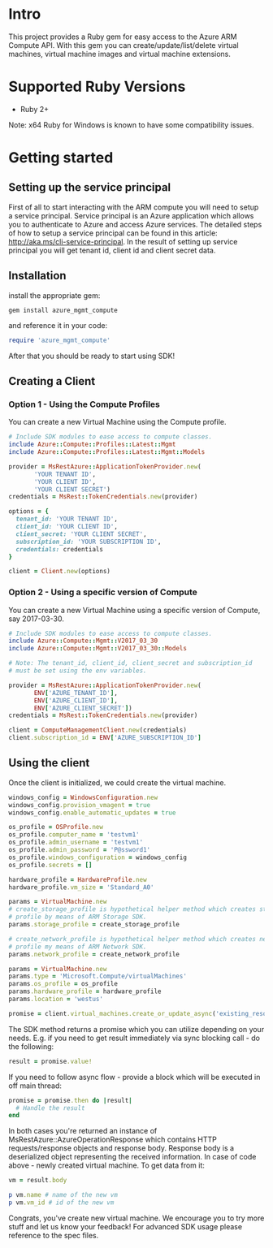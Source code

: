 # Intro

This project provides a Ruby gem for easy access to the Azure ARM Compute API. With this gem you can create/update/list/delete virtual machines, virtual machine images and virtual machine extensions.

# Supported Ruby Versions

* Ruby 2+

Note: x64 Ruby for Windows is known to have some compatibility issues.

# Getting started

## Setting up the service principal

First of all to start interacting with the ARM compute you will need to setup a service principal. Service principal is an Azure application which allows you to authenticate to Azure and access Azure services. The detailed steps of how to setup a service principal can be found in this article: http://aka.ms/cli-service-principal. In the result of setting up service principal you will get tenant id, client id and client secret data.

## Installation

install the appropriate gem:

```
gem install azure_mgmt_compute
```

and reference it in your code:

```Ruby
require 'azure_mgmt_compute'
```

After that you should be ready to start using SDK!

## Creating a Client
### Option 1 - Using the Compute Profiles
You can create a new Virtual Machine using the Compute profile.

```ruby
# Include SDK modules to ease access to compute classes.
include Azure::Compute::Profiles::Latest::Mgmt
include Azure::Compute::Profiles::Latest::Mgmt::Models

provider = MsRestAzure::ApplicationTokenProvider.new(
       'YOUR TENANT ID',
       'YOUR CLIENT ID',
       'YOUR CLIENT SECRET')
credentials = MsRest::TokenCredentials.new(provider)

options = {
  tenant_id: 'YOUR TENANT ID',
  client_id: 'YOUR CLIENT ID',
  client_secret: 'YOUR CLIENT SECRET',
  subscription_id: 'YOUR SUBSCRIPTION ID',
  credentials: credentials
}

client = Client.new(options)
```

### Option 2 - Using a specific version of Compute
You can create a new Virtual Machine using a specific version of Compute, say 2017-03-30.

```ruby
# Include SDK modules to ease access to compute classes.
include Azure::Compute::Mgmt::V2017_03_30
include Azure::Compute::Mgmt::V2017_03_30::Models

# Note: The tenant_id, client_id, client_secret and subscription_id
# must be set using the env variables.

provider = MsRestAzure::ApplicationTokenProvider.new(
       ENV['AZURE_TENANT_ID'],
       ENV['AZURE_CLIENT_ID'],
       ENV['AZURE_CLIENT_SECRET'])
credentials = MsRest::TokenCredentials.new(provider)

client = ComputeManagementClient.new(credentials)
client.subscription_id = ENV['AZURE_SUBSCRIPTION_ID']
```

## Using the client
Once the client is initialized, we could create the virtual machine.

```ruby
windows_config = WindowsConfiguration.new
windows_config.provision_vmagent = true
windows_config.enable_automatic_updates = true

os_profile = OSProfile.new
os_profile.computer_name = 'testvm1'
os_profile.admin_username = 'testvm1'
os_profile.admin_password = 'P@ssword1'
os_profile.windows_configuration = windows_config
os_profile.secrets = []

hardware_profile = HardwareProfile.new
hardware_profile.vm_size = 'Standard_A0'

params = VirtualMachine.new
# create_storage_profile is hypothetical helper method which creates storage
# profile by means of ARM Storage SDK.
params.storage_profile = create_storage_profile

# create_network_profile is hypothetical helper method which creates network
# profile my means of ARM Network SDK.
params.network_profile = create_network_profile

params = VirtualMachine.new
params.type = 'Microsoft.Compute/virtualMachines'
params.os_profile = os_profile
params.hardware_profile = hardware_profile
params.location = 'westus'

promise = client.virtual_machines.create_or_update_async('existing_resource_group_name', 'name_of_new_vm', params)
```

The SDK method returns a promise which you can utilize depending on your needs. E.g. if you need to get result immediately via sync blocking call - do the following:

```Ruby
result = promise.value!
```

If you need to follow async flow - provide a block which will be executed in off main thread:

```Ruby
promise = promise.then do |result|
  # Handle the result
end
```

In both cases you're returned an instance of MsRestAzure::AzureOperationResponse which contains HTTP requests/response objects and response body. Response body is a deserialized object representing the received information. In case of code above - newly created virtual machine. To get data from it:

```Ruby
vm = result.body

p vm.name # name of the new vm
p vm.vm_id # id of the new vm
```

Congrats, you've create new virtual machine. We encourage you to try more stuff and let us know your feedback!
For advanced SDK usage please reference to the spec files.

